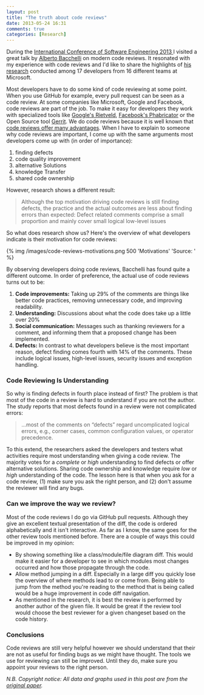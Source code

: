 ```yaml
---
layout: post
title: "The truth about code reviews"
date: 2013-05-24 16:31
comments: true
categories: [Research]
---
```

During the [International Conference of Software Engineering 2013 ](http://2013.icse-conferences.org/) I visited a great talk by [Alberto Bacchelli](https://twitter.com/sback_) on modern code reviews. It resonated with my experience with code reviews and I'd like to share the highlights of [his research](http://www.inf.usi.ch/phd/bacchelli/publications/icse2013.pdf) conducted among 17 developers from 16 different teams at Microsoft.

Most developers have to do some kind of code reviewing at some point. When you use GitHub for example, every pull request can be seen as a code review. At some companies like Microsoft, Google and Facebook, code reviews are part of the job. To make it easy for developers they work with specialized tools like [Google's Rietveld](https://developers.google.com/appengine/articles/rietveld), [Facebook's Phabricator](http://phabricator.org/) or the Open Source tool [Gerrit](https://code.google.com/p/gerrit/). We do code reviews because it is well known that [code reviews offer many advantages](http://www.youtube.com/watch?v=CKjRt48rZGk). When I have to explain to someone why code reviews are important, I come up with the same arguments most developers come up with (in order of importance):

1. finding defects
2. code quality improvement
3. alternative Solutions
4. knowledge Transfer
5. shared code ownership

However, research shows a different result:

> Although the top motivation driving code reviews is still finding defects, the practice and the actual outcomes are less about finding errors than expected: Defect related comments comprise a small proportion and mainly cover small logical low-level issues

<!--more-->

So what does research show us? Here's the overview of what developers indicate is their motivation for code reviews:

{% img  /images/code-reviews-motivations.png 500 'Motivations' 'Source: ' %}

By observing developers doing code reviews, Bacchelli has found quite a different outcome. In order of preference, the actual use of code reviews turns out to be:

1. __Code improvements:__ Taking up 29% of the comments are things like better code practices, removing unnecessary code, and improving readability.
2. __Understanding:__ Discussions about what the code does take up a little over 20%
3. __Social communication:__ Messages such as thanking reviewers for a comment, and informing them that a proposed change has been implemented.
4. __Defects:__ In contrast to what developers believe is the most important reason, defect finding comes fourth with 14% of the comments. These include logical issues, high-level issues, security issues and exception handling.

### Code Reviewing Is Understanding

So why is finding defects in fourth place instead of first? The problem is that most of the code in a review is hard to understand if you are not the author. The study reports that most defects found in a review were not complicated errors:

>  …most of the comments on “defects” regard uncomplicated logical errors, e.g., corner cases, common configuration values, or operator precedence.

To this extend, the researchers asked the developers and testers what activities require most understanding when giving a code review. The majority votes for a _complete_ or _high_ understanding to find defects or offer alternative solutions. Sharing code ownership and knowledge require _low_ or _high_ understanding of the code. The lesson here is that when you ask for a code review, (1) make sure you ask the right person, and (2) don't assume the reviewer will find any bugs.

### Can we improve the way we review?
Most of the code reviews I do go via GitHub pull requests. Although they give an excellent textual presentation of the diff, the code is ordered alphabetically and it isn't interactive. As far as I know, the same goes for the other review tools mentioned before. There are a couple of ways this could be improved in my opinion:

* By showing something like a class/module/file diagram diff. This would make it easier for a developer to see in which modules most changes occurred and how those propagate through the code.
* Allow method jumping in a diff. Especially in a large diff you quickly lose the overview of where methods lead to or come from. Being able to jump from the method you're reading to the method that is being called would be a huge improvement in code diff navigation.
* As mentioned in the research, it is best the review is performed by another author of the given file. It would be great if the review tool would choose the best reviewer for a given changeset based on the code history.

### Conclusions
Code reviews are still very helpful however we should understand that their are not as useful for finding bugs as we might have thought. The tools we use for reviewing can still be improved. Until they do, make sure you appoint your reviews to the right person.

*N.B. Copyright notice: All data and graphs used in this post are from the [original paper](http://www.inf.usi.ch/phd/bacchelli/publications/icse2013.pdf).*